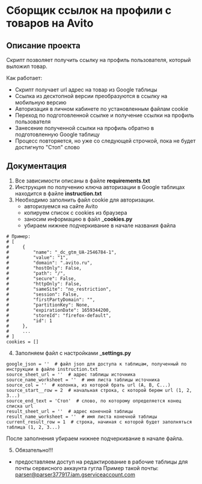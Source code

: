# Сборщик ссылок на профили с товаров на Avito

## Описание проекта
Скрипт позволяет получить ссылку на профиль пользователя, который выложил товар.

Как работает:
- Скрипт получает url адрес на товар из Google таблицы
- Ссылка из десктопной версии преобразуются в ссылку на мобильную версию
- Авторизация в личном кабинете по установленным файлам cookie
- Переход по подготовленной ссылке и получение ссылки на профиль пользователя
- Занесение полученной ссылки на профиль обратно в подготовленную Google таблицу
- Процесс повторяется, но уже со следующей строчкой, пока не будет достигнуто "Стоп" слово 

## Документация
1. Все зависимости описаны в файле __requirements.txt__
2. Инструкция по получению ключа авторизации в Google таблицах находится в файле __instruction.txt__
3. Необходимо заполнить файл cookie для авторизации.
   - авторизуемся на сайте Avito
   - копируем список с cookies из браузера
   - заносим информацию в файл ___cookies.py__
   - убираем нижнее подчеркивание в начале названия файла
```
# Пример:
# [
#     {
#         "name": "_dc_gtm_UA-2546784-1",
#         "value": "1",
#         "domain": ".avito.ru",
#         "hostOnly": False,
#         "path": "/",
#         "secure": False,
#         "httpOnly": False,
#         "sameSite": "no_restriction",
#         "session": False,
#         "firstPartyDomain": "",
#         "partitionKey": None,
#         "expirationDate": 1659344200,
#         "storeId": "firefox-default",
#         "id": 1
#     },
#     ...
# ]
cookies = []
```
4. Заполняем файл с настройками ___settings.py__
```
google_json = ''  # файл json для доступа к таблицам, полученный по инструкции в файле instruction.txt
source_sheet_url = ''  # адрес таблицы источника
source_name_worksheet = ''  # имя листа таблицы источника
source_col = ''  # колонка, из которой брать url (A, B, C...)
source_start__row = 2  # начальная строка, с которой берем url (1, 2, 3...)
source_end_text = 'Стоп'  # слово, по которому определяется конец списка url
result_sheet_url = ''  # адрес конечной таблицы
result_name_worksheet = ''  # имя листа конечной таблицы
current_result_row = 1  # строка, начиная с которой будет заполняться таблица (1, 2, 3...)
```
После заполнения убираем нижнее подчеркивание в начале файла.

5. Обязательно!!!
- предоставляем доступ на редактирование в рабочие таблицы для почты сервисного аккаунта гугла
Пример такой почты: parser@parser377917.iam.gserviceaccount.com
